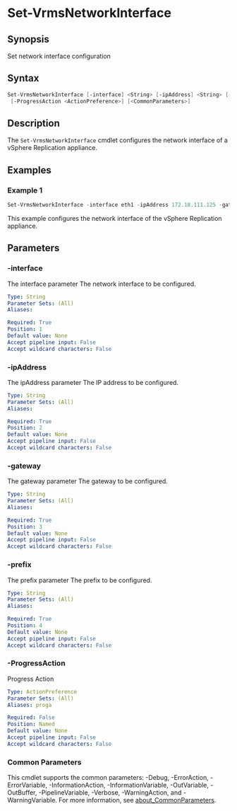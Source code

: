 # Set-VrmsNetworkInterface

## Synopsis

Set network interface configuration

## Syntax

```powershell
Set-VrmsNetworkInterface [-interface] <String> [-ipAddress] <String> [-gateway] <String> [-prefix] <String>
 [-ProgressAction <ActionPreference>] [<CommonParameters>]
```

## Description

The `Set-VrmsNetworkInterface` cmdlet configures the network interface of a vSphere Replication appliance.

## Examples

### Example 1

```powershell
Set-VrmsNetworkInterface -interface eth1 -ipAddress 172.18.111.125 -gateway 172.18.111.1 -prefix 24
```

This example configures the network interface of the vSphere Replication appliance.

## Parameters

### -interface

The interface parameter The network interface to be configured.

```yaml
Type: String
Parameter Sets: (All)
Aliases:

Required: True
Position: 1
Default value: None
Accept pipeline input: False
Accept wildcard characters: False
```

### -ipAddress

The ipAddress parameter The IP address to be configured.

```yaml
Type: String
Parameter Sets: (All)
Aliases:

Required: True
Position: 2
Default value: None
Accept pipeline input: False
Accept wildcard characters: False
```

### -gateway

The gateway parameter The gateway to be configured.

```yaml
Type: String
Parameter Sets: (All)
Aliases:

Required: True
Position: 3
Default value: None
Accept pipeline input: False
Accept wildcard characters: False
```

### -prefix

The prefix parameter The prefix to be configured.

```yaml
Type: String
Parameter Sets: (All)
Aliases:

Required: True
Position: 4
Default value: None
Accept pipeline input: False
Accept wildcard characters: False
```

### -ProgressAction

Progress Action

```yaml
Type: ActionPreference
Parameter Sets: (All)
Aliases: proga

Required: False
Position: Named
Default value: None
Accept pipeline input: False
Accept wildcard characters: False
```

### Common Parameters

This cmdlet supports the common parameters: -Debug, -ErrorAction, -ErrorVariable, -InformationAction, -InformationVariable, -OutVariable, -OutBuffer, -PipelineVariable, -Verbose, -WarningAction, and -WarningVariable. For more information, see [about_CommonParameters](http://go.microsoft.com/fwlink/?LinkID=113216).
